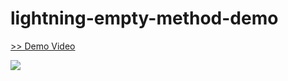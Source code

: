 # lightning-empty-method-demo

<a href="https://www.youtube.com/watch?v=b8Wfe8QvKJw" target="_blank">>> Demo Video</a>  

<img src="http://cdn-ak.f.st-hatena.com/images/fotolife/t/tyoshikawa1106/20150529/20150529232910.png" />
